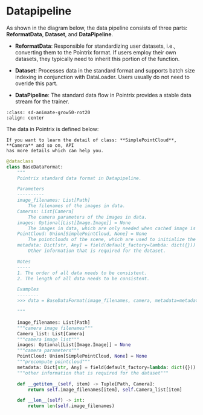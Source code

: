 # Datapipeline

As shown in the diagram below, the data pipeline consists of three parts: **ReformatData**, **Dataset**, and **DataPipeline**.

- **ReformatData**: Responsible for standardizing user datasets, i.e., converting them to the Pointrix format. If users employ their own datasets, they typically need to inherit this portion of the function.

- **Dataset**: Processes data in the standard format and supports batch size indexing in conjunction with DataLoader. Users usually do not need to overide this part.

- **DataPipeline**: The standard data flow in Pointrix provides a stable data stream for the trainer.

```{image} ../images/data.svg
:class: sd-animate-grow50-rot20
:align: center
```

The data in Pointrix is defined below:
```{note}
If you want to learn the detail of class: **SimplePointCloud**, **Camera** and so on, API
has more details which can help you. 
```

```python
@dataclass
class BaseDataFormat:
    """
    Pointrix standard data format in Datapipeline.

    Parameters
    ----------
    image_filenames: List[Path]
        The filenames of the images in data.
    Cameras: List[Camera]
        The camera parameters of the images in data.
    images: Optional[List[Image.Image]] = None
        The images in data, which are only needed when cached image is enabled in dataset.
    PointCloud: Union[SimplePointCloud, None] = None
        The pointclouds of the scene, which are used to initialize the gaussian model, enabling better results.
    metadata: Dict[str, Any] = field(default_factory=lambda: dict({}))
        Other information that is required for the dataset.

    Notes
    -----
    1. The order of all data needs to be consistent.
    2. The length of all data needs to be consistent.

    Examples
    --------
    >>> data = BaseDataFormat(image_filenames, camera, metadata=metadata)

    """

    image_filenames: List[Path]
    """camera image filenames"""
    Camera_list: List[Camera]
    """camera image list"""
    images: Optional[List[Image.Image]] = None
    """camera parameters"""
    PointCloud: Union[SimplePointCloud, None] = None
    """precompute pointcloud"""
    metadata: Dict[str, Any] = field(default_factory=lambda: dict({}))
    """other information that is required for the dataset"""

    def __getitem__(self, item) -> Tuple[Path, Camera]:
        return self.image_filenames[item], self.Camera_list[item]

    def __len__(self) -> int:
        return len(self.image_filenames)
```